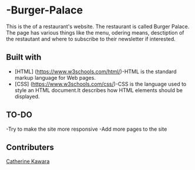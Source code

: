 # -Burger-Palace
This is the of a restaurant's website. The restaurant is called Burger Palace. The page has various things like the menu, odering means, desctiption of the restautant and where to subscribe to their newsletter if interested.

## Built with
- [HTML] (https://www.w3schools.com/html/)-HTML is the standard markup language for Web pages.
- [CSS] (https://www.w3schools.com/css/)-CSS is the language used to style an HTML document.It describes how HTML elements should be displayed.

## TO-DO
-Try to make the site more responsive
-Add more pages to the site

## Contributers
[Catherine Kawara](https://github.com/CKawara/)

